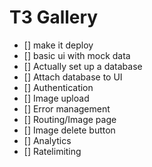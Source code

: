 # T3 Gallery

- [] make it deploy
- [] basic ui with mock data
- [] Actually set up a database
- [] Attach database to UI
- [] Authentication
- [] Image upload
- [] Error management
- [] Routing/Image page
- [] Image delete button
- [] Analytics
- [] Ratelimiting
